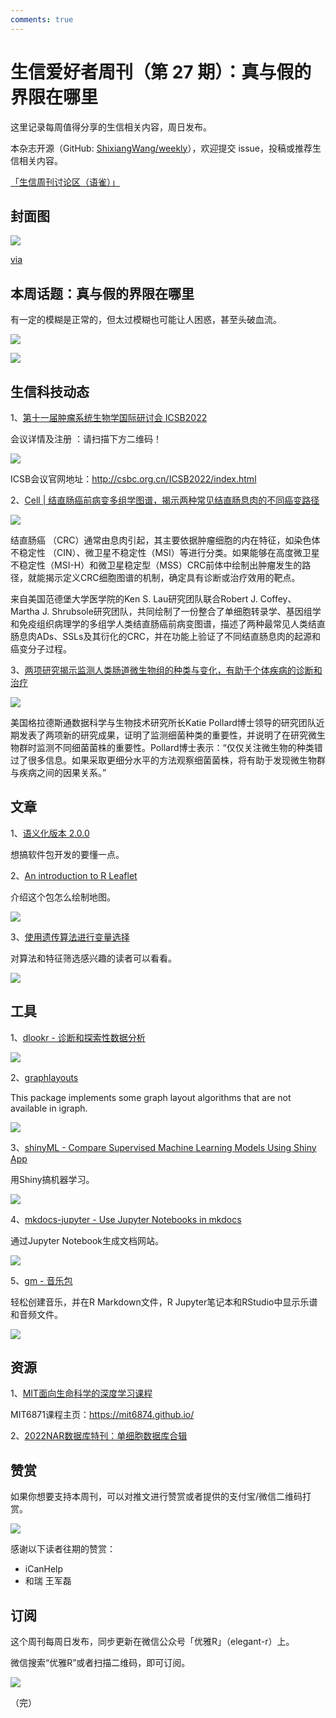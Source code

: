 ```yaml
---
comments: true
---
```


# 生信爱好者周刊（第 27 期）：真与假的界限在哪里

这里记录每周值得分享的生信相关内容，周日发布。

本杂志开源（GitHub: [ShixiangWang/weekly](https://github.com/ShixiangWang/weekly)），欢迎提交 issue，投稿或推荐生信相关内容。

[「生信周刊讨论区（语雀）」](https://www.yuque.com/shixiangwang/bioinfo)

## 封面图


![](https://files.mdnice.com/user/4331/dca8157e-c132-436d-9fd5-14a85a06caf6.png)

[via](https://twitter.com/rcityviews/status/1502217398459383809)


## 本周话题：真与假的界限在哪里

有一定的模糊是正常的，但太过模糊也可能让人困惑，甚至头破血流。

![](https://files.mdnice.com/user/4331/ae3dddc8-2f36-41df-8240-beaf39b59bda.png)

![](https://files.mdnice.com/user/4331/d9babac9-c26a-4e1a-8794-8f39e6fa9d38.png)



## 生信科技动态

1、[第十一届肿瘤系统生物学国际研讨会 ICSB2022](https://mp.weixin.qq.com/s/p--CYALmeDwydFZGYcetcg)

会议详情及注册 ：请扫描下方二维码！


![](https://files.mdnice.com/user/4331/c0016340-ea41-4e36-8ce3-ff187a35d033.png)


ICSB会议官网地址：http://csbc.org.cn/ICSB2022/index.html

2、[Cell | 结直肠癌前病变多组学图谱，揭示两种常见结直肠息肉的不同癌变路径](https://mp.weixin.qq.com/s/AihCXBPABaxXHaUou5jH-w)


![](https://files.mdnice.com/user/4331/1bcfb51e-c527-4e26-8400-97816c4f5613.png)

结直肠癌 （CRC）通常由息肉引起，其主要依据肿瘤细胞的内在特征，如染色体不稳定性 （CIN）、微卫星不稳定性（MSI）等进行分类。如果能够在高度微卫星不稳定性（MSI-H）和微卫星稳定型（MSS）CRC前体中绘制出肿瘤发生的路径，就能揭示定义CRC细胞图谱的机制，确定具有诊断或治疗效用的靶点。

来自美国范德堡大学医学院的Ken S. Lau研究团队联合Robert J. Coffey、Martha J. Shrubsole研究团队，共同绘制了一份整合了单细胞转录学、基因组学和免疫组织病理学的多组学人类结直肠癌前病变图谱，描述了两种最常见人类结直肠息肉ADs、SSLs及其衍化的CRC，并在功能上验证了不同结直肠息肉的起源和癌变分子过程。

3、[两项研究揭示监测人类肠道微生物组的种类与变化，有助于个体疾病的诊断和治疗](https://mp.weixin.qq.com/s/Vfrd9IbWanFq_RoKGpjhBg)


![](https://files.mdnice.com/user/4331/245eb891-b2dc-4d32-a732-609a74c30118.png)


美国格拉德斯通数据科学与生物技术研究所长Katie Pollard博士领导的研究团队近期发表了两项新的研究成果，证明了监测细菌种类的重要性，并说明了在研究微生物群时监测不同细菌菌株的重要性。Pollard博士表示：“仅仅关注微生物的种类错过了很多信息。如果采取更细分水平的方法观察细菌菌株，将有助于发现微生物群与疾病之间的因果关系。”

## 文章

1、[语义化版本 2.0.0](https://semver.org/lang/zh-CN/)

想搞软件包开发的要懂一点。

2、[An introduction to R Leaflet](https://tomjenkins.netlify.app/tutorials/r-leaflet-introduction/)

介绍这个包怎么绘制地图。


![](https://files.mdnice.com/user/4331/4247cca6-1faf-4cab-bd65-22c5ccbbd68f.png)

3、[使用遗传算法进行变量选择](https://tengkuhanis.netlify.app/post/variable-selection-using-genetic-algorithm/)

对算法和特征筛选感兴趣的读者可以看看。


![](https://files.mdnice.com/user/4331/d729187b-f4a0-46bd-b4e5-2b5a9794791c.png)


## 工具

1、[dlookr - 诊断和探索性数据分析](https://choonghyunryu.github.io/dlookr/index.html)

![](https://files.mdnice.com/user/4331/bd1fb0a2-5407-4279-90bf-4a4f178a18e3.png)

2、[graphlayouts](https://github.com/schochastics/graphlayouts)

This package implements some graph layout algorithms that are not available in igraph.

![](https://files.mdnice.com/user/4331/d1eeea2b-e540-4dde-9b11-489204df6aa2.png)

3、[shinyML - Compare Supervised Machine Learning Models Using Shiny App](https://github.com/jeanbertinr/shinyml)

用Shiny搞机器学习。


![](https://files.mdnice.com/user/4331/52c93587-d3ea-4166-a8e1-8790cec30af5.png)


4、[mkdocs-jupyter - Use Jupyter Notebooks in mkdocs](https://github.com/danielfrg/mkdocs-jupyter)

通过Jupyter Notebook生成文档网站。


![](https://files.mdnice.com/user/4331/beb35bfc-0ff4-41ce-ace6-1f40222b36ad.png)


5、[gm - 音乐包](https://github.com/flujoo/gm)

轻松创建音乐，并在R Markdown文件，R Jupyter笔记本和RStudio中显示乐谱和音频文件。


![](https://files.mdnice.com/user/4331/9f81f0ce-4588-43e8-b0b5-3cd4a3bece5a.png)


## 资源

1、[MIT面向生命科学的深度学习课程](https://mp.weixin.qq.com/s/E4bvykOFGKyNXNUBThZXnQ)

MIT6871课程主页：https://mit6874.github.io/

2、[2022NAR数据库特刊：单细胞数据库合辑](https://mp.weixin.qq.com/s/Fdb3gcWn3w3Fsn-G3OOujg)


## 赞赏

如果你想要支持本周刊，可以对推文进行赞赏或者提供的支付宝/微信二维码打赏。

![](https://cdn.nlark.com/yuque/0/2022/png/471931/1648291334186-bd3390be-c83c-4396-aabd-ca39f588c15d.png)

感谢以下读者往期的赞赏：

- iCanHelp
- 和瑞 王军磊

## 订阅

这个周刊每周日发布，同步更新在微信公众号「优雅R」（elegant-r）上。

微信搜索“优雅R”或者扫描二维码，即可订阅。

![](https://cdn.nlark.com/yuque/0/2022/png/471931/1648306398708-897e7ad4-6008-40f8-9200-ddee834b09a7.png)

（完）

